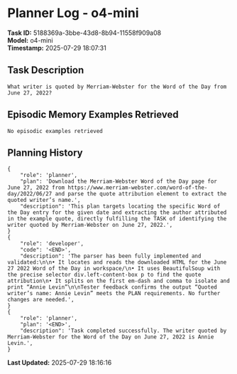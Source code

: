 # Planner Log - o4-mini

**Task ID:** 5188369a-3bbe-43d8-8b94-11558f909a08  
**Model:** o4-mini  
**Timestamp:** 2025-07-29 18:07:31

## Task Description
```
What writer is quoted by Merriam-Webster for the Word of the Day from June 27, 2022?
```

## Episodic Memory Examples Retrieved
```
No episodic examples retrieved
```

## Planning History
```
{
    "role": 'planner',
    "plan": 'Download the Merriam-Webster Word of the Day page for June 27, 2022 from https://www.merriam-webster.com/word-of-the-day/2022/06/27 and parse the quote attribution element to extract the quoted writer’s name.',
    "description": 'This plan targets locating the specific Word of the Day entry for the given date and extracting the author attributed in the example quote, directly fulfilling the TASK of identifying the writer quoted by Merriam-Webster on June 27, 2022.',
}
{
    "role": 'developer',
    "code": '<END>',
    "description": 'The parser has been fully implemented and validated:\n\n• It locates and reads the downloaded HTML for the June 27 2022 Word of the Day in workspace/\n• It uses BeautifulSoup with the precise selector div.left-content-box p to find the quote attribution\n• It splits on the first em-dash and comma to isolate and print “Annie Levin”\n\nTester feedback confirms the output “Quoted writer’s name: Annie Levin” meets the PLAN requirements. No further changes are needed.',
}
{
    "role": 'planner',
    "plan": '<END>',
    "description": 'Task completed successfully. The writer quoted by Merriam-Webster for the Word of the Day on June 27, 2022 is Annie Levin.',
}
```

**Last Updated:** 2025-07-29 18:16:16
